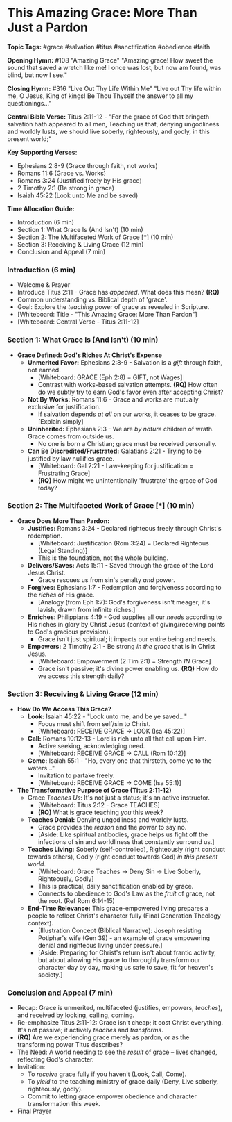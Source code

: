 # This Amazing Grace: More Than Just a Pardon

**Topic Tags:** #grace #salvation #titus #sanctification #obedience #faith

**Opening Hymn:** #108 "Amazing Grace" "Amazing grace! How sweet the sound that
saved a wretch like me! I once was lost, but now am found, was blind, but now I
see."

**Closing Hymn:** #316 "Live Out Thy Life Within Me" "Live out Thy life within
me, O Jesus, King of kings! Be Thou Thyself the answer to all my
questionings..."

**Central Bible Verse:** Titus 2:11-12 - "For the grace of God that bringeth
salvation hath appeared to all men, Teaching us that, denying ungodliness and
worldly lusts, we should live soberly, righteously, and godly, in this present
world;"

**Key Supporting Verses:**

- Ephesians 2:8-9 (Grace through faith, not works)
- Romans 11:6 (Grace vs. Works)
- Romans 3:24 (Justified freely by His grace)
- 2 Timothy 2:1 (Be strong in grace)
- Isaiah 45:22 (Look unto Me and be saved)

**Time Allocation Guide:**

- Introduction (6 min)
- Section 1: What Grace Is (And Isn't) (10 min)
- Section 2: The Multifaceted Work of Grace [*] (10 min)
- Section 3: Receiving & Living Grace (12 min)
- Conclusion and Appeal (7 min)

### Introduction (6 min)

- Welcome & Prayer
- Introduce Titus 2:11 - Grace has _appeared_. What does this mean? **(RQ)**
- Common understanding vs. Biblical depth of 'grace'.
- Goal: Explore the _teaching_ power of grace as revealed in Scripture.
- [Whiteboard: Title - "This Amazing Grace: More Than Pardon"]
- [Whiteboard: Central Verse - Titus 2:11-12]

### Section 1: What Grace Is (And Isn't) (10 min)

- **Grace Defined: God's Riches At Christ's Expense**
  - **Unmerited Favor:** Ephesians 2:8-9 - Salvation is a _gift_ through faith,
    not earned.
    - [Whiteboard: GRACE (Eph 2:8) = GIFT, not Wages]
    - Contrast with works-based salvation attempts. **(RQ)** How often do we
      subtly try to earn God's favor even after accepting Christ?
  - **Not By Works:** Romans 11:6 - Grace and works are mutually exclusive for
    justification.
    - If salvation depends _at all_ on our works, it ceases to be grace.
      [Explain simply]
  - **Uninherited:** Ephesians 2:3 - We are _by nature_ children of wrath. Grace
    comes from outside us.
    - No one is born a Christian; grace must be received personally.
  - **Can Be Discredited/Frustrated:** Galatians 2:21 - Trying to be justified
    by law nullifies grace.
    - [Whiteboard: Gal 2:21 - Law-keeping for justification = Frustrating Grace]
    - **(RQ)** How might we unintentionally 'frustrate' the grace of God today?

### Section 2: The Multifaceted Work of Grace [*] (10 min)

- **Grace Does More Than Pardon:**
  - **Justifies:** Romans 3:24 - Declared righteous freely through Christ's
    redemption.
    - [Whiteboard: Justification (Rom 3:24) = Declared Righteous (Legal
      Standing)]
    - This is the foundation, not the whole building.
  - **Delivers/Saves:** Acts 15:11 - Saved through the grace of the Lord Jesus
    Christ.
    - Grace rescues us from sin's penalty _and_ power.
  - **Forgives:** Ephesians 1:7 - Redemption and forgiveness according to the
    _riches_ of His grace.
    - [Analogy (from Eph 1:7): God's forgiveness isn't meager; it's lavish,
      drawn from infinite riches.]
  - **Enriches:** Philippians 4:19 - God supplies all our _needs_ according to
    His riches in glory by Christ Jesus (context of giving/receiving points to
    God's gracious provision).
    - Grace isn't just spiritual; it impacts our entire being and needs.
  - **Empowers:** 2 Timothy 2:1 - Be strong _in the grace_ that is in Christ
    Jesus.
    - [Whiteboard: Empowerment (2 Tim 2:1) = Strength *IN* Grace]
    - Grace isn't passive; it's divine power enabling us. **(RQ)** How do we
      access this strength daily?

### Section 3: Receiving & Living Grace (12 min)

- **How Do We Access This Grace?**
  - **Look:** Isaiah 45:22 - "Look unto me, and be ye saved..."
    - Focus must shift from self/sin to Christ.
    - [Whiteboard: RECEIVE GRACE -> LOOK (Isa 45:22)]
  - **Call:** Romans 10:12-13 - Lord is rich unto all that call upon Him.
    - Active seeking, acknowledging need.
    - [Whiteboard: RECEIVE GRACE -> CALL (Rom 10:12)]
  - **Come:** Isaiah 55:1 - "Ho, every one that thirsteth, come ye to the
    waters..."
    - Invitation to partake freely.
    - [Whiteboard: RECEIVE GRACE -> COME (Isa 55:1)]
- **The Transformative Purpose of Grace (Titus 2:11-12)**
  - Grace _Teaches Us_: It's not just a status; it's an active instructor.
    - [Whiteboard: Titus 2:12 - Grace TEACHES]
    - **(RQ)** What is grace teaching _you_ this week?
  - **Teaches Denial:** Denying ungodliness and worldly lusts.
    - Grace provides the _reason_ and the _power_ to say no.
    - [Aside: Like spiritual antibodies, grace helps us fight off the infections
      of sin and worldliness that constantly surround us.]
  - **Teaches Living:** Soberly (self-controlled), Righteously (right conduct
    towards others), Godly (right conduct towards God) _in this present world_.
    - [Whiteboard: Grace Teaches -> Deny Sin -> Live Soberly, Righteously,
      Godly]
    - This is practical, daily sanctification enabled by grace.
    - Connects to obedience to God's Law as the _fruit_ of grace, not the root.
      (Ref Rom 6:14-15)
  - **End-Time Relevance:** This grace-empowered living prepares a people to
    reflect Christ's character fully (Final Generation Theology context).
    - [Illustration Concept (Biblical Narrative): Joseph resisting Potiphar's
      wife (Gen 39) - an example of grace empowering denial and righteous living
      under pressure.]
    - [Aside: Preparing for Christ's return isn't about frantic activity, but
      about allowing His grace to thoroughly transform our character day by day,
      making us safe to save, fit for heaven's society.]

### Conclusion and Appeal (7 min)

- Recap: Grace is unmerited, multifaceted (justifies, empowers, _teaches_), and
  received by looking, calling, coming.
- Re-emphasize Titus 2:11-12: Grace isn't cheap; it cost Christ everything. It's
  not passive; it actively _teaches_ and _transforms_.
- **(RQ)** Are we experiencing grace merely as pardon, or as the transforming
  power Titus describes?
- The Need: A world needing to see the _result_ of grace – lives changed,
  reflecting God's character.
- Invitation:
  - To _receive_ grace fully if you haven't (Look, Call, Come).
  - To _yield_ to the teaching ministry of grace daily (Deny, Live soberly,
    righteously, godly).
  - Commit to letting grace empower obedience and character transformation this
    week.
- Final Prayer
